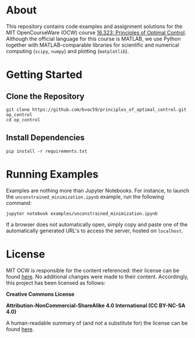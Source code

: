 # About 
This repository contains code examples and assignment  solutions for the MIT OpenCourseWare (OCW) course 
[16.323: Principles of Optimal Control](https://ocw.mit.edu/courses/16-323-principles-of-optimal-control-spring-2008/). Although the official language for this course is MATLAB, we use Python together with MATLAB-comparable libraries for scientific and numerical computing 
(`scipy`, `numpy`) and plotting (`matplotlib`). 
 
# Getting Started 

## Clone the Repository 

```
git clone https://github.com/bvoc59/principles_of_optimal_control.git op_control 
cd op_control 
```

## Install Dependencies 

```
pip install -r requirements.txt 
```

# Running Examples 
Examples are nothing more than Jupyter Notebooks. For instance, to launch the  `unconstrained_minimization.ipynb` example, run the following command: 

```
jupyter notebook examples/unconstrained_minimization.ipynb 
```

If a browser does not automatically open, simply copy and paste one of the automatically generated URL's to access the server, hosted on `localhost`. 

# License 
MIT OCW is responsible for the content referenced: their license can be found [here](https://ocw.mit.edu/pages/privacy-and-terms-of-use/#cc). No additional changes were made to their content. Accordingly, this project has been licensed as follows: 

**Creative Commons License**

**Attribution-NonCommercial-ShareAlike 4.0 International (CC BY-NC-SA 4.0)**

A human-readable summary of (and not a substitute for) the license can be found [here](https://creativecommons.org/licenses/by-nc-sa/4.0/legalcode). 



